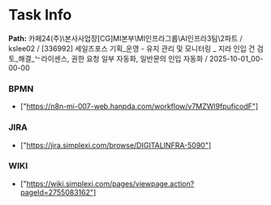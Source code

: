 # Task Info

**Path:** 카페24(주)\본사사업장\[CG]MI본부\MI인프라그룹\AI인프라3팀\2파트 / kslee02 / [336992] 세일즈포스 기획_운영 - 유지 관리 및 모니터링 _ 지라 인입 건 검토_해결_ᄂ라이센스, 권한 요청 일부 자동화, 일반문의 인입 자동화 / 2025-10-01_00-00-00

### BPMN
- ["https://n8n-mi-007-web.hanpda.com/workflow/v7MZWl9fpuficodF"]

### JIRA
- ["https://jira.simplexi.com/browse/DIGITALINFRA-5090"]

### WIKI
- ["https://wiki.simplexi.com/pages/viewpage.action?pageId=2755083162"]

